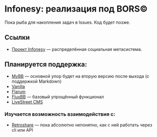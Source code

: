 # Infonesy: реализация под BORS©

Пока рыба для накопления задач в Issues. Код будет позже.

## Ссылки

* [Проект Infonesy](https://github.com/Balancer/infonesy) — распределённая социальная метасистема.

## Планируется поддержка:

* [MyBB](https://www.mybb.com/) — основной упор будет на вторую версию после выхода (с поддержкой Markdown)
* [Vanilla](https://vanillaforums.org/)
* [Flarum](http://flarum.org/)
* [FluxBB](http://fluxbb.org/) — базовый упрощённый функционал
* [LiveStreet CMS](http://livestreetcms.ru/)

### Изучается возможность взаимодействия с:
* [Retroshare](http://retroshare.sourceforge.net/) — пока абсолютно непонятно, как с ней работать через cli или API
